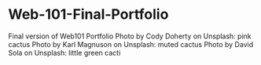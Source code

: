 # Web-101-Final-Portfolio

Final version of Web101 Portfolio
Photo by Cody Doherty on Unsplash: pink cactus
Photo by Karl Magnuson on Unsplash: muted cactus
Photo by David Sola on Unsplash: little green cacti
